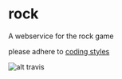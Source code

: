 # rock
A webservice for the rock game

please adhere to [coding styles](http://dlang.org/dstyle.html)


![alt travis](https://travis-ci.org/PentaRocks/rock.svg)
